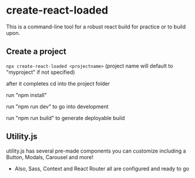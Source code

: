 # create-react-loaded

This is a command-line tool for a robust react build for practice or to build upon.

## Create a project

`npx create-react-loaded <projectname>` (project name will default to "myproject" if not specified)

after it completes cd into the project folder

run "npm install"

run "npm run dev" to go into development

run "npm run build" to generate deployable build

## Utility.js

utility.js has several pre-made components you can customize including a Button, Modals, Carousel and more!

- Also, Sass, Context and React Router all are configured and ready to go
